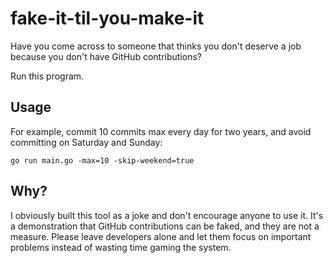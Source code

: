 # fake-it-til-you-make-it

Have you come across to someone that thinks you don't deserve
a job because you don't have GitHub contributions?

Run this program.

## Usage


For example, commit 10 commits max every day for two years,
and avoid committing on Saturday and Sunday:

```
go run main.go -max=10 -skip-weekend=true
```
## Why?

I obviously built this tool as a joke and don't encourage anyone
to use it. It's a demonstration that GitHub contributions can be faked,
and they are not a measure.
Please leave developers alone and let them focus on important problems
instead of wasting time gaming the system.
